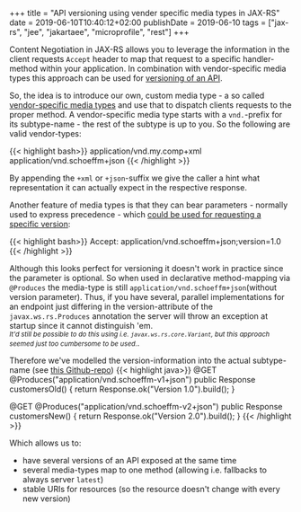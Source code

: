 +++
title = "API versioning using vender specific media types in JAX-RS"
date = 2019-06-10T10:40:12+02:00
publishDate = 2019-06-10
tags = ["jax-rs", "jee", "jakartaee", "microprofile", "rest"]
+++

Content Negotiation in JAX-RS allows you to leverage the information in the client requests `Accept` header to map that request to a specific handler-method within your application. In combination with vendor-specific media types this approach can be used for [versioning of an API][idea].
<!--more-->

So, the idea is to introduce our own, custom media type - a so called [vendor-specific media types][spec] and use that to dispatch clients requests to the proper method. 
A vendor-specific media type starts with a `vnd.`-prefix for its subtype-name - the rest of the subtype is up to you. So the following are valid vendor-types:

{{< highlight bash>}}
application/vnd.my.comp+xml
application/vnd.schoeffm+json
{{< /highlight >}}

By appending the `+xml` or `+json`-suffix we give the caller a hint what representation it can actually expect in the respective response.

Another feature of media types is that they can bear parameters - normally used to express precedence - which [could be used for requesting a specific version][version-as-param]:

{{< highlight bash>}}
Accept: application/vnd.schoeffm+json;version=1.0
{{< /highlight >}}

Although this looks perfect for versioning it doesn't work in practice since the parameter is optional. So when used in declarative method-mapping via `@Produces` the media-type is still `application/vnd.schoeffm+json`(without version parameter). Thus, if you have several, parallel implementations for an endpoint just differing in the version-attribute of the `javax.ws.rs.Produces` annotation the server will throw an exception at startup since it cannot distinguish 'em.<br/>_<small>It'd still be possible to do this using i.e. `javax.ws.rs.core.Variant`, but this approach seemed just too cumbersome to be used.</small>_.

Therefore we've modelled the version-information into the actual subtype-name (see [this Github-repo][repo])
{{< highlight java>}}
@GET
@Produces("application/vnd.schoeffm-v1+json")
public Response customersOld() { return Response.ok("Version 1.0").build(); }

@GET
@Produces("application/vnd.schoeffm-v2+json")
public Response customersNew() { return Response.ok("Version 2.0").build(); }
{{< /highlight >}}

Which allows us to:

- have several versions of an API exposed at the same time 
- several media-types map to one method (allowing i.e. fallbacks to always server `latest`)
- stable URIs for resources (so the resource doesn't change with every new version)



[spec]:https://tools.ietf.org/html/rfc4288#section-3.2
[idea]:http://blog.steveklabnik.com/posts/2011-07-03-nobody-understands-rest-or-http
[version-as-param]:http://www.informit.com/articles/article.aspx?p=1566460
[repo]:https://github.com/schoeffm/jax-rs-conneg
